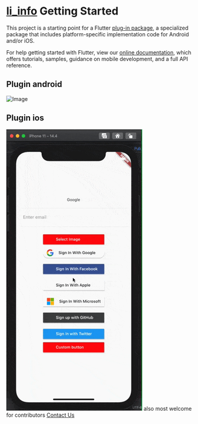 # [li_info](https://pub.dev/packages/li_info) Getting Started

This project is a starting point for a Flutter
[plug-in package](https://flutter.dev/developing-packages/),
a specialized package that includes platform-specific implementation code for
Android and/or iOS.

For help getting started with Flutter, view our
[online documentation](https://flutter.dev/docs), which offers tutorials,
samples, guidance on mobile development, and a full API reference.


## Plugin android
 ![Image](documentation_images/android_li_plugin_0.0.1.gif)
## Plugin ios
 ![Image](documentation_images/ios_li_plugin_0.0.9.gif) 
also most welcome for contributors [Contact Us](mailto:kishor@logisticinfotech.com) 


